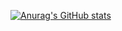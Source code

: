 [![Anurag's GitHub stats](https://github-readme-stats.vercel.app/api?username=milkeclair&count_private=true&show_icons=true)](https://github.com/anuraghazra/github-readme-stats)
